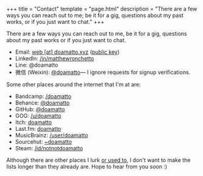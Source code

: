 +++
title = "Contact"
template = "page.html"
description = "There are a few ways you can reach out to me; be it for a gig, questions about my past works, or if you just want to chat."
+++

There are a few ways you can reach out to me, be it for a gig, questions about my past works or if you just want to chat.

- Email: [web \[at\] doamatto.xyz](mailto:web@doamatto.xyz) ([public key](/key))
- LinkedIn: [/in/matthewronchetto](https://www.linkedin.com/in/matthewronchetto)
- Line: @doamatto
- 微信 (Weixin): [@doamatto](weixin://dl/chat?doamatto)–– I ignore requests for signup verifications.

Some other places around the internet that I'm at are:
- Bandcamp: [/doamatto](https://bandcamp.com/doamatto)
- Behance: [@doamatto](https://be.net/doamatto)
- GitHub: [@doamatto](https://github.com/doamatto)
- GOG: [/u/doamatto](https://www.gog.com/u/doamatto)
- Itch: [doamatto](https://doamatto.itch.io)
- Last.fm: [doamatto](https://last.fm/user/doamatto)
- MusicBrainz: [/user/doamatto](https://musicbrainz.org/user/doamatto)
- Sourcehut: [~doamatto](https://sr.ht/~doamatto/)
- Steam: [/id/notnotdoamatto](https://steamcommunity.com/id/notnotdoamatto)

Although there are other places I lurk [or used to](/archive/social), I don't want to make the lists longer than they already are. Hope to hear from you soon :)
